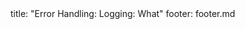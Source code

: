 <frontmatter>
title: "Error Handling: Logging: What"
footer: footer.md
</frontmatter>

<include src="unit-inPage-asFlat.md" boilerplate />